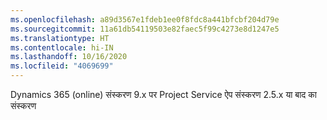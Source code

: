 ```yaml
---
ms.openlocfilehash: a89d3567e1fdeb1ee0f8fdc8a441bfcbf204d79e
ms.sourcegitcommit: 11a61db54119503e82faec5f99c4273e8d1247e5
ms.translationtype: HT
ms.contentlocale: hi-IN
ms.lasthandoff: 10/16/2020
ms.locfileid: "4069699"
---
```

Dynamics 365 (online) संस्करण 9.x पर Project Service ऐप संस्करण 2.5.x या बाद का संस्करण

